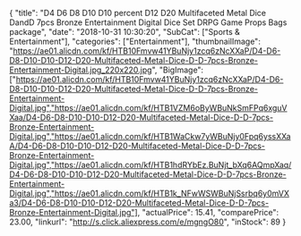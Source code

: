 {
	"title": "D4 D6 D8 D10 D10 percent D12 D20 Multifaceted Metal Dice DandD 7pcs Bronze Entertainment Digital Dice Set DRPG Game Props Bags package",
	"date": "2018-10-31 10:30:20",
	"SubCat": ["Sports & Entertainment"],
	"categories": ["Entertainment"],
	"thumbnailImage": "https://ae01.alicdn.com/kf/HTB10Fmvw41YBuNjy1zcq6zNcXXaP/D4-D6-D8-D10-D10-D12-D20-Multifaceted-Metal-Dice-D-D-7pcs-Bronze-Entertainment-Digital.jpg_220x220.jpg",
	"BigImage": ["https://ae01.alicdn.com/kf/HTB10Fmvw41YBuNjy1zcq6zNcXXaP/D4-D6-D8-D10-D10-D12-D20-Multifaceted-Metal-Dice-D-D-7pcs-Bronze-Entertainment-Digital.jpg","https://ae01.alicdn.com/kf/HTB1VZM6oByWBuNkSmFPq6xguVXaa/D4-D6-D8-D10-D10-D12-D20-Multifaceted-Metal-Dice-D-D-7pcs-Bronze-Entertainment-Digital.jpg","https://ae01.alicdn.com/kf/HTB1WaCkw7yWBuNjy0Fpq6yssXXaA/D4-D6-D8-D10-D10-D12-D20-Multifaceted-Metal-Dice-D-D-7pcs-Bronze-Entertainment-Digital.jpg","https://ae01.alicdn.com/kf/HTB1hdRYbEz.BuNjt_bXq6AQmpXaq/D4-D6-D8-D10-D10-D12-D20-Multifaceted-Metal-Dice-D-D-7pcs-Bronze-Entertainment-Digital.jpg","https://ae01.alicdn.com/kf/HTB1k_NFwWSWBuNjSsrbq6y0mVXa3/D4-D6-D8-D10-D10-D12-D20-Multifaceted-Metal-Dice-D-D-7pcs-Bronze-Entertainment-Digital.jpg"],
	"actualPrice": 15.41,
	"comparePrice": 23.00,
	"linkurl": "http://s.click.aliexpress.com/e/mgngO80",
	"inStock": 89
}
